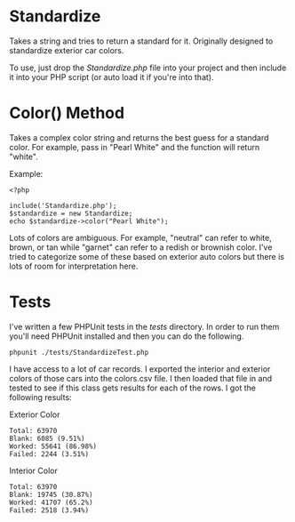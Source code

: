 # Standardize

Takes a string and tries to return a standard for it. Originally designed to standardize exterior car 
colors.

To use, just drop the *Standardize.php* file into your project and then include it into your PHP script (or auto load it if you're into that).

# Color() Method

Takes a complex color string and returns the best guess for a standard color. For example, pass in "Pearl White" and the function will return "white".

Example:

	<?php

	include('Standardize.php');
	$standardize = new Standardize;
	echo $standardize->color("Pearl White");

Lots of colors are ambiguous. For example, "neutral" can refer to white, brown, or tan while "garnet" can refer to a redish or brownish color. I've tried to categorize some of these based on exterior auto colors but there is lots of room for interpretation here.

# Tests

I've written a few PHPUnit tests in the *tests* directory. In order to run them you'll need PHPUnit installed and then you can do the following.

	phpunit ./tests/StandardizeTest.php

I have access to a lot of car records. I exported the interior and exterior colors of those cars into the colors.csv file. I then loaded that file in and tested to see if this class gets results for each of the rows. I got the following results:

Exterior Color

	Total: 63970
	Blank: 6085 (9.51%)
	Worked: 55641 (86.98%)
	Failed: 2244 (3.51%)

Interior Color

	Total: 63970
	Blank: 19745 (30.87%)
	Worked: 41707 (65.2%)
	Failed: 2518 (3.94%)